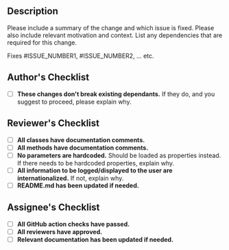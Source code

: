 ## Description
Please include a summary of the change and which issue is fixed. Please also include relevant motivation and context. List any dependencies that are required for this change.

Fixes #ISSUE_NUMBER1, #ISSUE_NUMBER2, ... etc.

## Author's Checklist
- [ ] **These changes don't break existing dependants.** If they do, and you suggest to proceed, 
please explain why.

## Reviewer's Checklist
- [ ] **All classes have documentation comments.**
- [ ] **All methods have documentation comments.**
- [ ] **No parameters are hardcoded.** Should be loaded as properties instead. If there needs to be hardcoded properties, explain why.
- [ ] **All information to be logged/displayed to the user are internationalized.** If not, explain why. 
- [ ] **README.md has been updated if needed.**

## Assignee's Checklist
- [ ] **All GitHub action checks have passed.**
- [ ] **All reviewers have approved.**
- [ ] **Relevant documentation has been updated if needed.**
